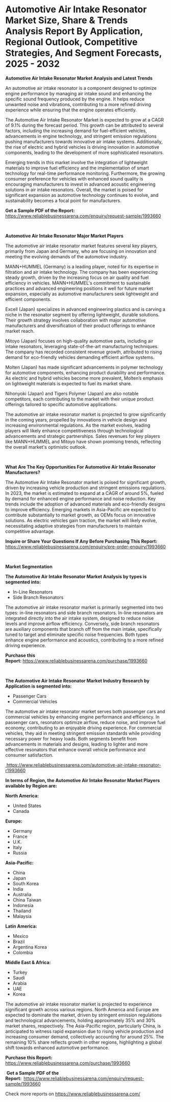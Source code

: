<p><h1>Automotive Air Intake Resonator Market Size, Share & Trends Analysis Report By Application, Regional Outlook, Competitive Strategies, And Segment Forecasts, 2025 - 2032</h1></p><p><strong>Automotive Air Intake Resonator Market Analysis and Latest Trends</strong></p>
<p><p>An automotive air intake resonator is a component designed to optimize engine performance by managing air intake sound and enhancing the specific sound frequency produced by the engine. It helps reduce unwanted noise and vibrations, contributing to a more refined driving experience while ensuring that the engine operates efficiently.</p><p>The Automotive Air Intake Resonator Market is expected to grow at a CAGR of 9.1% during the forecast period. This growth can be attributed to several factors, including the increasing demand for fuel-efficient vehicles, advancements in engine technology, and stringent emission regulations pushing manufacturers towards innovative air intake systems. Additionally, the rise of electric and hybrid vehicles is driving innovation in automotive components, leading to the development of more sophisticated resonators.</p><p>Emerging trends in this market involve the integration of lightweight materials to improve fuel efficiency and the implementation of smart technology for real-time performance monitoring. Furthermore, the growing consumer preference for vehicles with enhanced sound quality is encouraging manufacturers to invest in advanced acoustic engineering solutions in air intake resonators. Overall, the market is poised for significant expansion as automotive technology continues to evolve, and sustainability becomes a focal point for manufacturers.</p></p>
<p><strong>Get a Sample PDF of the Report:&nbsp;</strong> <a href="https://www.reliablebusinessarena.com/enquiry/request-sample/1993660?utm_campaign=1835&utm_medium=2&utm_source=Github&utm_content=ia&utm_term=15012025&utm_id=automotive-air-intake-resonator">https://www.reliablebusinessarena.com/enquiry/request-sample/1993660</a></p>
<p>&nbsp;</p>
<p><strong>Automotive Air Intake Resonator Major Market Players</strong></p>
<p><p>The automotive air intake resonator market features several key players, primarily from Japan and Germany, who are focusing on innovation and meeting the evolving demands of the automotive industry. </p><p>MANN+HUMMEL (Germany) is a leading player, noted for its expertise in filtration and air intake technology. The company has been experiencing steady growth, driven by the increasing focus on air quality and fuel efficiency in vehicles. MANN+HUMMEL's commitment to sustainable practices and advanced engineering positions it well for future market expansion, especially as automotive manufacturers seek lightweight and efficient components.</p><p>Excell (Japan) specializes in advanced engineering plastics and is carving a niche in the resonator segment by offering lightweight, durable solutions. Their growth strategy involves collaboration with major automotive manufacturers and diversification of their product offerings to enhance market reach.</p><p>Mitoyo (Japan) focuses on high-quality automotive parts, including air intake resonators, leveraging state-of-the-art manufacturing techniques. The company has recorded consistent revenue growth, attributed to rising demand for eco-friendly vehicles demanding efficient airflow systems.</p><p>Molten (Japan) has made significant advancements in polymer technology for automotive components, enhancing product durability and performance. As electric and hybrid vehicles become more prevalent, Molten’s emphasis on lightweight materials is expected to fuel its market share.</p><p>Nihonyoki (Japan) and Tigers Polymer (Japan) are also notable competitors, each contributing to the market with their unique product offerings tailored to specific automotive applications.</p><p>The automotive air intake resonator market is projected to grow significantly in the coming years, propelled by innovations in vehicle design and increasing environmental regulations. As the market evolves, leading players will likely enhance competitiveness through technological advancements and strategic partnerships. Sales revenues for key players like MANN+HUMMEL and Mitoyo have shown promising trends, reflecting the overall market's optimistic outlook.</p></p>
<p>&nbsp;</p>
<p><strong>What Are The Key Opportunities For Automotive Air Intake Resonator Manufacturers?</strong></p>
<p><p>The Automotive Air Intake Resonator market is poised for significant growth, driven by increasing vehicle production and stringent emissions regulations. In 2023, the market is estimated to expand at a CAGR of around 5%, fueled by demand for enhanced engine performance and noise reduction. Key trends include the adoption of advanced materials and eco-friendly designs to improve efficiency. Emerging markets in Asia-Pacific are expected to contribute substantially to market growth, as OEMs focus on innovative solutions. As electric vehicles gain traction, the market will likely evolve, necessitating adaptive strategies from manufacturers to maintain competitive advantage.</p></p>
<p><strong>Inquire or Share Your Questions If Any Before Purchasing This Report:</strong> <a href="https://www.reliablebusinessarena.com/enquiry/pre-order-enquiry/1993660?utm_campaign=1835&utm_medium=2&utm_source=Github&utm_content=ia&utm_term=15012025&utm_id=automotive-air-intake-resonator">https://www.reliablebusinessarena.com/enquiry/pre-order-enquiry/1993660</a></p>
<p>&nbsp;</p>
<p><strong>Market Segmentation</strong></p>
<p><strong>The Automotive Air Intake Resonator Market Analysis by types is segmented into:</strong></p>
<p><ul><li>In-Line Resonators</li><li>Side Branch Resonators</li></ul></p>
<p><p>The automotive air intake resonator market is primarily segmented into two types: in-line resonators and side branch resonators. In-line resonators are integrated directly into the air intake system, designed to reduce noise levels and improve airflow efficiency. Conversely, side branch resonators are auxiliary components that branch off from the main intake, specifically tuned to target and eliminate specific noise frequencies. Both types enhance engine performance and acoustics, contributing to a more refined driving experience.</p></p>
<p><strong>Purchase this Report:&nbsp;</strong><a href="https://www.reliablebusinessarena.com/purchase/1993660?utm_campaign=1835&utm_medium=2&utm_source=Github&utm_content=ia&utm_term=15012025&utm_id=automotive-air-intake-resonator">https://www.reliablebusinessarena.com/purchase/1993660</a></p>
<p>&nbsp;</p>
<p><strong>The Automotive Air Intake Resonator Market Industry Research by Application is segmented into:</strong></p>
<p><ul><li>Passenger Cars</li><li>Commercial Vehicles</li></ul></p>
<p><p>The automotive air intake resonator market serves both passenger cars and commercial vehicles by enhancing engine performance and efficiency. In passenger cars, resonators optimize airflow, reduce noise, and improve fuel economy, contributing to an enjoyable driving experience. For commercial vehicles, they aid in meeting stringent emission standards while providing necessary power for heavy loads. Both segments benefit from advancements in materials and designs, leading to lighter and more effective resonators that enhance overall vehicle performance and consumer satisfaction.</p></p>
<p><a href="https://www.reliablebusinessarena.com/automotive-air-intake-resonator-r1993660?utm_campaign=1835&utm_medium=2&utm_source=Github&utm_content=ia&utm_term=15012025&utm_id=automotive-air-intake-resonator">&nbsp;https://www.reliablebusinessarena.com/automotive-air-intake-resonator-r1993660</a></p>
<p><strong>In terms of Region, the Automotive Air Intake Resonator Market Players available by Region are:</strong></p>
<p>
    <p> <strong> North America: </strong>
        <ul>
            <li>United States</li>
            <li>Canada</li>
        </ul>
        </p> 
    <p> <strong> Europe: </strong>
        <ul>
            <li>Germany</li>
            <li>France</li>
            <li>U.K.</li>
            <li>Italy</li>
            <li>Russia</li>
        </ul>
        </p> 
    <p> <strong> Asia-Pacific: </strong>
        <ul>
            <li>China</li>
            <li>Japan</li>
            <li>South Korea</li>
            <li>India</li>
            <li>Australia</li>
            <li>China Taiwan</li>
            <li>Indonesia</li>
            <li>Thailand</li>
            <li>Malaysia</li>
        </ul>
        </p> 
    <p> <strong> Latin America: </strong>
        <ul>
            <li>Mexico</li>
            <li>Brazil</li>
            <li>Argentina Korea</li>
            <li>Colombia</li>
        </ul>
        </p> 
    <p> <strong> Middle East & Africa: </strong>
        <ul>
            <li>Turkey</li>
            <li>Saudi</li>
            <li>Arabia</li>
            <li>UAE</li>
            <li>Korea</li>
        </ul>
    </p>
    </p>
<p><p>The automotive air intake resonator market is projected to experience significant growth across various regions. North America and Europe are expected to dominate the market, driven by stringent emission regulations and technological advancements, holding approximately 35% and 30% market shares, respectively. The Asia-Pacific region, particularly China, is anticipated to witness rapid expansion due to rising vehicle production and increasing consumer demand, collectively accounting for around 25%. The remaining 10% share reflects growth in other regions, highlighting a global shift towards enhanced automotive performance.</p></p>
<p><strong>Purchase this Report: </strong><a href="https://www.reliablebusinessarena.com/purchase/1993660?utm_campaign=1835&utm_medium=2&utm_source=Github&utm_content=ia&utm_term=15012025&utm_id=automotive-air-intake-resonator">https://www.reliablebusinessarena.com/purchase/1993660</a></p>
<p>&nbsp;<strong>Get a Sample PDF of the Report:&nbsp;&nbsp;</strong><a href="https://www.reliablebusinessarena.com/enquiry/request-sample/1993660?utm_campaign=1835&utm_medium=2&utm_source=Github&utm_content=ia&utm_term=15012025&utm_id=automotive-air-intake-resonator">https://www.reliablebusinessarena.com/enquiry/request-sample/1993660</a></p>
<p><strong></strong></p>
<p>Check more reports on <a href="https://www.reliablebusinessarena.com/?utm_campaign=1835&utm_medium=2&utm_source=Github&utm_content=ia&utm_term=15012025&utm_id=automotive-air-intake-resonator">https://www.reliablebusinessarena.com/</a></p>